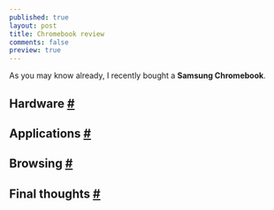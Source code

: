 ```yaml
---
published: true
layout: post
title: Chromebook review
comments: false
preview: true
---
```


<section>
<p>As you may know already, I recently bought a <strong>Samsung Chromebook</strong>.</p> 
</section>
<section id="hardware">
<h2>Hardware <a href="#">#</a></h2>
</section>
<section id="applications">
<h2>Applications <a href="#">#</a></h2>
</section>
<section id="browsing">
<h2>Browsing <a href="#">#</a></h2>
</section>
<section id="final-thoughts">
<h2>Final thoughts <a href="#">#</a></h2>
</section>
